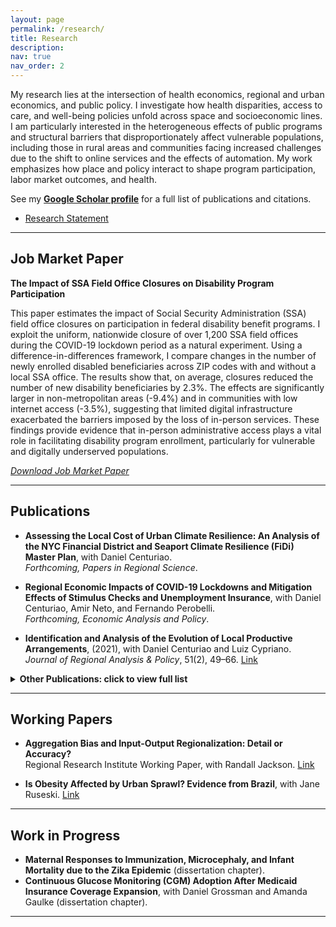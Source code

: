 ```yaml
---
layout: page
permalink: /research/
title: Research
description: 
nav: true
nav_order: 2
---
```



My research lies at the intersection of health economics, regional and urban economics, and public policy. I investigate how health disparities, access to care, and well-being policies unfold across space and socioeconomic lines. I am particularly interested in the heterogeneous effects of public programs and structural barriers that disproportionately affect vulnerable populations, including those in rural areas and communities facing increased challenges due to the shift to online services and the effects of automation. My work emphasizes how place and policy interact to shape program participation, labor market outcomes, and health.  

See my [**Google Scholar profile**](https://scholar.google.com/citations?user=33jW5MgAAAAJ&hl=en&oi=ao) for a full list of publications and citations.

<ul class="doc-links">
  <li>
    <a class="doc-link"
       href="{{ '/assets/pdf/Research_Statement.pdf' | relative_url }}"
       download="Caroline_Welter_Research_Statement.pdf">
      <span>Research Statement</span>
      <i class="fas fa-file-pdf"></i>
    </a>
  </li>
</ul>

---

## Job Market Paper
**The Impact of SSA Field Office Closures on Disability Program Participation**  

This paper estimates the impact of Social Security Administration (SSA) field office closures on participation in federal disability benefit programs. I exploit the uniform, nationwide closure of over 1,200 SSA field offices during the COVID-19 lockdown period as a natural experiment. Using a difference-in-differences framework, I compare changes in the number of newly enrolled disabled beneficiaries across ZIP codes with and without a local SSA office. The results show that, on average, closures reduced the number of new disability beneficiaries by 2.3%. The effects are significantly larger in non-metropolitan areas (-9.4%) and in communities with low internet access (-3.5%), suggesting that limited digital infrastructure exacerbated the barriers imposed by the loss of in-person services. These findings provide evidence that in-person administrative access plays a vital role in facilitating disability program enrollment, particularly for vulnerable and digitally underserved populations.  

<a href="{{ '/assets/pdf/jmp.pdf' | relative_url }}" 
   class="pdf-download" 
   download="Caroline_Welter_JMP.pdf">
  <span>*Download Job Market Paper*</span>
  <i class="fas fa-file-pdf"></i>
</a>

---

## Publications

- **Assessing the Local Cost of Urban Climate Resilience: An Analysis of the NYC Financial District and Seaport Climate Resilience (FiDi) Master Plan**, with Daniel Centuriao.  
  *Forthcoming, Papers in Regional Science*.

- **Regional Economic Impacts of COVID-19 Lockdowns and Mitigation Effects of Stimulus Checks and Unemployment Insurance**, with Daniel Centuriao, Amir Neto, and Fernando Perobelli.  
  *Forthcoming, Economic Analysis and Policy*.

- **Identification and Analysis of the Evolution of Local Productive Arrangements**, (2021), with Daniel Centuriao and Luiz Cypriano.  
  *Journal of Regional Analysis & Policy*, 51(2), 49–66. [Link](https://jrip.scholasticahq.com/article/18918)



<details>
  <summary><strong>Other Publications: click to view full list</strong></summary>

{% bibliography
   --file papers
   --query @*[language=pt]
   --group_by year
   --group_order descending
   --details false
   --template bib_compact
%}

</details>


---

## Working Papers
- **Aggregation Bias and Input-Output Regionalization: Detail or Accuracy?**  
  Regional Research Institute Working Paper, with Randall Jackson. [Link](https://researchrepository.wvu.edu/rri_pubs/221/)

- **Is Obesity Affected by Urban Sprawl? Evidence from Brazil**, with Jane Ruseski. [Link](https://researchrepository.wvu.edu/rri_pubs/221/)


---

## Work in Progress
- **Maternal Responses to Immunization, Microcephaly, and Infant Mortality due to the Zika Epidemic** (dissertation chapter).  
- **Continuous Glucose Monitoring (CGM) Adoption After Medicaid Insurance Coverage Expansion**, with Daniel Grossman and Amanda Gaulke (dissertation chapter).

---


